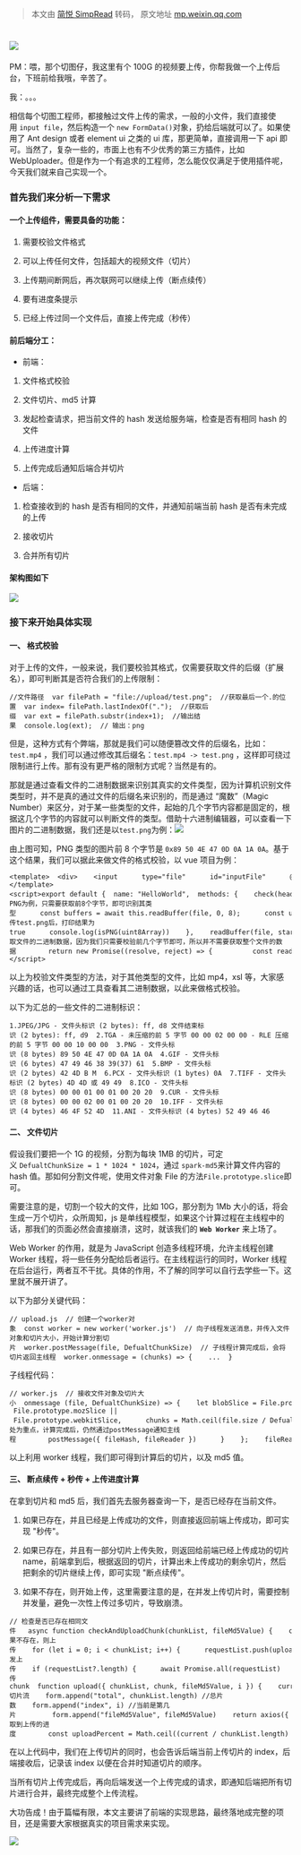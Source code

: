 > 本文由 [简悦 SimpRead](http://ksria.com/simpread/) 转码， 原文地址 [mp.weixin.qq.com](https://mp.weixin.qq.com/s/SyP0zUsRHsTDyEQoab4fXg)

![](https://mmbiz.qpic.cn/mmbiz_png/T81bAV0NNN9xicUAnEt7P7KuUdGJcINz2rkyYQXZ8oF97vqg2drx7ZUujq1LCQyN4G95O90BRx2Dic6FpbcFGXJw/640?wx_fmt=png)
============================================================================================================================================

PM：喂，那个切图仔，我这里有个 100G 的视频要上传，你帮我做一个上传后台，下班前给我哦，辛苦了。

我：。。。

相信每个切图工程师，都接触过文件上传的需求，一般的小文件，我们直接使用 `input file`，然后构造一个 `new FormData()`对象，扔给后端就可以了。如果使用了 Ant design 或者 element ui 之类的 ui 库，那更简单，直接调用一下 api 即可。当然了，复杂一些的，市面上也有不少优秀的第三方插件，比如 WebUploader。但是作为一个有追求的工程师，怎么能仅仅满足于使用插件呢，今天我们就来自己实现一个。

### 首先我们来分析一下需求

#### 一个上传组件，需要具备的功能：

1.  需要校验文件格式
    
2.  可以上传任何文件，包括超大的视频文件（切片）
    
3.  上传期间断网后，再次联网可以继续上传（断点续传）
    
4.  要有进度条提示
    
5.  已经上传过同一个文件后，直接上传完成（秒传）
    

#### 前后端分工：

*   前端：
    

1.  文件格式校验
    
2.  文件切片、md5 计算
    
3.  发起检查请求，把当前文件的 hash 发送给服务端，检查是否有相同 hash 的文件
    
4.  上传进度计算
    
5.  上传完成后通知后端合并切片
    

*   后端：
    

1.  检查接收到的 hash 是否有相同的文件，并通知前端当前 hash 是否有未完成的上传
    
2.  接收切片
    
3.  合并所有切片
    

#### 架构图如下

![](https://mmbiz.qpic.cn/mmbiz_png/T81bAV0NNN9xicUAnEt7P7KuUdGJcINz27bHG6noOEnOyDu3axgNibXics9IytibBqRQbKyom0AgibHlvQQlicj4NEBw/640?wx_fmt=png)

### 接下来开始具体实现

#### 一、 格式校验

对于上传的文件，一般来说，我们要校验其格式，仅需要获取文件的后缀（扩展名），即可判断其是否符合我们的上传限制：

```
//文件路径  var filePath = "file://upload/test.png";  //获取最后一个.的位置  var index= filePath.lastIndexOf(".");  //获取后缀  var ext = filePath.substr(index+1);  //输出结果  console.log(ext);  // 输出：png
```

但是，这种方式有个弊端，那就是我们可以随便篡改文件的后缀名，比如：`test.mp4` ，我们可以通过修改其后缀名：`test.mp4 -> test.png` ，这样即可绕过限制进行上传。那有没有更严格的限制方式呢？当然是有的。

那就是通过查看文件的二进制数据来识别其真实的文件类型，因为计算机识别文件类型时，并不是真的通过文件的后缀名来识别的，而是通过 “魔数”（Magic Number）来区分，对于某一些类型的文件，起始的几个字节内容都是固定的，根据这几个字节的内容就可以判断文件的类型。借助十六进制编辑器，可以查看一下图片的二进制数据，我们还是以`test.png`为例：![](https://mmbiz.qpic.cn/mmbiz_png/T81bAV0NNN9xicUAnEt7P7KuUdGJcINz2gzPOSRgb4ZMic4Rr0u6szmulDhj2f1CtCnXcdIaib1a0iaibQWRXhkPwaA/640?wx_fmt=png)

由上图可知，PNG 类型的图片前 8 个字节是 `0x89 50 4E 47 0D 0A 1A 0A`。基于这个结果，我们可以据此来做文件的格式校验，以 vue 项目为例：

```
<template>  <div>    <input      type="file"      id="inputFile"      @change="handleChange"    />  </div></template><script>export default {  name: "HelloWorld",  methods: {    check(headers) {      return (buffers, options = { offset: 0 }) =>      headers.every(      (header, index) => header === buffers[options.offset + index]      );    },    async handleChange(event) {      const file = event.target.files[0];      // 以PNG为例，只需要获取前8个字节，即可识别其类型      const buffers = await this.readBuffer(file, 0, 8);      const uint8Array = new Uint8Array(buffers);      const isPNG = this.check([0x89, 0x50, 0x4e, 0x47, 0x0d, 0x0a, 0x1a, 0x0a]);      // 上传test.png后，打印结果为true      console.log(isPNG(uint8Array))    },    readBuffer(file, start = 0, end = 2) {      // 获取文件的二进制数据，因为我们只需要校验前几个字节即可，所以并不需要获取整个文件的数据        return new Promise((resolve, reject) => {          const reader = new FileReader();          reader.onload = () => {            resolve(reader.result);          };          reader.onerror = reject;          reader.readAsArrayBuffer(file.slice(start, end));        });    }  }};</script>
```

以上为校验文件类型的方法，对于其他类型的文件，比如 mp4，xsl 等，大家感兴趣的话，也可以通过工具查看其二进制数据，以此来做格式校验。

以下为汇总的一些文件的二进制标识：

```
1.JPEG/JPG - 文件头标识 (2 bytes): ff, d8 文件结束标识 (2 bytes): ff, d9  2.TGA - 未压缩的前 5 字节 00 00 02 00 00 - RLE 压缩的前 5 字节 00 00 10 00 00  3.PNG - 文件头标识 (8 bytes) 89 50 4E 47 0D 0A 1A 0A  4.GIF - 文件头标识 (6 bytes) 47 49 46 38 39(37) 61  5.BMP - 文件头标识 (2 bytes) 42 4D B M  6.PCX - 文件头标识 (1 bytes) 0A  7.TIFF - 文件头标识 (2 bytes) 4D 4D 或 49 49  8.ICO - 文件头标识 (8 bytes) 00 00 01 00 01 00 20 20  9.CUR - 文件头标识 (8 bytes) 00 00 02 00 01 00 20 20  10.IFF - 文件头标识 (4 bytes) 46 4F 52 4D  11.ANI - 文件头标识 (4 bytes) 52 49 46 46
```

#### 二、 文件切片

假设我们要把一个 1G 的视频，分割为每块 1MB 的切片，可定义 `DefualtChunkSize = 1 * 1024 * 1024`，通过 `spark-md5`来计算文件内容的 hash 值。那如何分割文件呢，使用文件对象 File 的方法`File.prototype.slice`即可。

需要注意的是，切割一个较大的文件，比如 10G，那分割为 1Mb 大小的话，将会生成一万个切片，众所周知，js 是单线程模型，如果这个计算过程在主线程中的话，那我们的页面必然会直接崩溃，这时，就该我们的 **`Web Worker`** 来上场了。

Web Worker 的作用，就是为 JavaScript 创造多线程环境，允许主线程创建 Worker 线程，将一些任务分配给后者运行。在主线程运行的同时，Worker 线程在后台运行，两者互不干扰。具体的作用，不了解的同学可以自行去学些一下。这里就不展开讲了。

以下为部分关键代码：

```
// upload.js  // 创建一个worker对象  const worker = new worker('worker.js')  // 向子线程发送消息，并传入文件对象和切片大小，开始计算分割切片  worker.postMessage(file, DefualtChunkSize)  // 子线程计算完成后，会将切片返回主线程  worker.onmessage = (chunks) => {    ...  }
```

子线程代码：

```
// worker.js  // 接收文件对象及切片大小  onmessage (file, DefualtChunkSize) => {    let blobSlice = File.prototype.slice || File.prototype.mozSlice || File.prototype.webkitSlice,      chunks = Math.ceil(file.size / DefualtChunkSize),      currentChunk = 0,      spark = new SparkMD5.ArrayBuffer(),      fileReader = new FileReader();    fileReader.onload = function (e) {      console.log('read chunk nr', currentChunk + 1, 'of');      const chunk = e.target.result;      spark.append(chunk);      currentChunk++;      if (currentChunk < chunks) {        loadNext();      } else {        let fileHash = spark.end();        console.info('finished computed hash', fileHash);        // 此处为重点，计算完成后，仍然通过postMessage通知主线程        postMessage({ fileHash, fileReader })      }    };    fileReader.onerror = function () {      console.warn('oops, something went wrong.');    };    function loadNext() {      let start = currentChunk * DefualtChunkSize,        end = ((start + DefualtChunkSize) >= file.size) ? file.size : start + DefualtChunkSize;      let chunk = blobSlice.call(file, start, end);      fileReader.readAsArrayBuffer(chunk);    }    loadNext();  }
```

以上利用 worker 线程，我们即可得到计算后的切片，以及 md5 值。

#### 三、 断点续传 + 秒传 + 上传进度计算

在拿到切片和 md5 后，我们首先去服务器查询一下，是否已经存在当前文件。

1.  如果已存在，并且已经是上传成功的文件，则直接返回前端上传成功，即可实现 "秒传"。
    
2.  如果已存在，并且有一部分切片上传失败，则返回给前端已经上传成功的切片 name，前端拿到后，根据返回的切片，计算出未上传成功的剩余切片，然后把剩余的切片继续上传，即可实现 "断点续传"。
    
3.  如果不存在，则开始上传，这里需要注意的是，在并发上传切片时，需要控制并发量，避免一次性上传过多切片，导致崩溃。
    

```
// 检查是否已存在相同文件   async function checkAndUploadChunk(chunkList, fileMd5Value) {    const requestList = []    // 如果不存在，则上传    for (let i = 0; i < chunkList; i++) {      requestList.push(upload({ chunkList[i], fileMd5Value, i }))    }    // 并发上传    if (requestList?.length) {      await Promise.all(requestList)    }  } // 上传chunk  function upload({ chunkList, chunk, fileMd5Value, i }) {    current = 0    let form = new FormData()    form.append("data", chunk) //切片流    form.append("total", chunkList.length) //总片数    form.append("index", i) //当前是第几片         form.append("fileMd5Value", fileMd5Value)    return axios({      method: 'post',      url: BaseUrl + "/upload",      data: form    }).then(({ data }) => {      if (data.stat) {        current = current + 1        // 获取到上传的进度        const uploadPercent = Math.ceil((current / chunkList.length) * 100)      }    })  }
```

在以上代码中，我们在上传切片的同时，也会告诉后端当前上传切片的 index，后端接收后，记录该 index 以便在合并时知道切片的顺序。

当所有切片上传完成后，再向后端发送一个上传完成的请求，即通知后端把所有切片进行合并，最终完成整个上传流程。

大功告成！由于篇幅有限，本文主要讲了前端的实现思路，最终落地成完整的项目，还是需要大家根据真实的项目需求来实现。

![](https://mmbiz.qpic.cn/mmbiz_png/T81bAV0NNN9xicUAnEt7P7KuUdGJcINz2v4UfobLQY9P2gL6ffLvLicHGslibTwjcqogvNW7NBYyCFcF8uz83pZbA/640?wx_fmt=png)